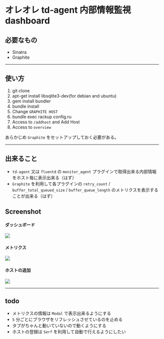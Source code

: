 # オレオレ td-agent 内部情報監視 dashboard

## 必要なもの

 * Sinatra
 * Graphite

***

## 使い方

 1. git clone
 1. apt-get install libsqlite3-dev(for debian and ubuntu) 
 1. gem install bundler 
 1. bundle install
 1. Change `GRAPHITE HOST` 
 1. bundle exec rackup config.ru
 1. Access to `/addhost` and Add Host
 1. Access to `overview`

あらかじめ `Graphite` をセットアップしておく必要がある。

***

## 出来ること

 * `td-agent` 又は `fluentd` の `monitor_agent` プラグインで取得出来る内部情報をホスト毎に表示出来る（はず）
 * `Graphite` を利用して各プラグインの `retry_count` / `buffer_total_queued_size` / `buffer_queue_length` のメトリクスを表示することが出来る（はず）

## Screenshot

#### ダッシュボード

 ![](http://hogehuga.inokara.com/images/2014060111.png)

#### メトリクス 

 ![](http://hogehuga.inokara.com/images/2014060112.png)

#### ホストの追加

 ![](http://hogehuga.inokara.com/images/2014060113.png)

***

## todo

 * メトリクスの情報は `Modal` で表示出来るようにする
 * `5` 分ごとにブラウザをリフレッシュさせているのを止める
 * タブがちゃんと動いていないので動くようにする
 * ホストの登録は `Serf` を利用して自動で行えるようにしたい
